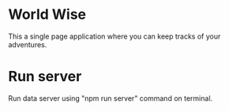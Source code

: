 # World Wise 
This a single page application where you can keep tracks of your adventures.
# Run server
Run data server using "npm run server" command on terminal.

